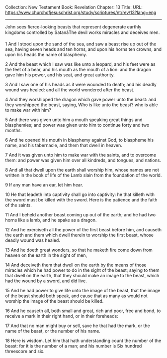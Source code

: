 Collection: New Testament
Book: Revelation
Chapter: 13
Title: 
URL: https://www.churchofjesuschrist.org/study/scriptures/nt/rev/13?lang=eng

---

John sees fierce-looking beasts that represent degenerate earthly kingdoms controlled by SatanâThe devil works miracles and deceives men.

1 And I stood upon the sand of the sea, and saw a beast rise up out of the sea, having seven heads and ten horns, and upon his horns ten crowns, and upon his heads the name of blasphemy.

2 And the beast which I saw was like unto a leopard, and his feet were as the feet of a bear, and his mouth as the mouth of a lion: and the dragon gave him his power, and his seat, and great authority.

3 And I saw one of his heads as it were wounded to death; and his deadly wound was healed: and all the world wondered after the beast.

4 And they worshipped the dragon which gave power unto the beast: and they worshipped the beast, saying, Who is like unto the beast? who is able to make war with him?

5 And there was given unto him a mouth speaking great things and blasphemies; and power was given unto him to continue forty and two months.

6 And he opened his mouth in blasphemy against God, to blaspheme his name, and his tabernacle, and them that dwell in heaven.

7 And it was given unto him to make war with the saints, and to overcome them: and power was given him over all kindreds, and tongues, and nations.

8 And all that dwell upon the earth shall worship him, whose names are not written in the book of life of the Lamb slain from the foundation of the world.

9 If any man have an ear, let him hear.

10 He that leadeth into captivity shall go into captivity: he that killeth with the sword must be killed with the sword. Here is the patience and the faith of the saints.

11 And I beheld another beast coming up out of the earth; and he had two horns like a lamb, and he spake as a dragon.

12 And he exerciseth all the power of the first beast before him, and causeth the earth and them which dwell therein to worship the first beast, whose deadly wound was healed.

13 And he doeth great wonders, so that he maketh fire come down from heaven on the earth in the sight of men,

14 And deceiveth them that dwell on the earth by the means of those miracles which he had power to do in the sight of the beast; saying to them that dwell on the earth, that they should make an image to the beast, which had the wound by a sword, and did live.

15 And he had power to give life unto the image of the beast, that the image of the beast should both speak, and cause that as many as would not worship the image of the beast should be killed.

16 And he causeth all, both small and great, rich and poor, free and bond, to receive a mark in their right hand, or in their foreheads:

17 And that no man might buy or sell, save he that had the mark, or the name of the beast, or the number of his name.

18 Here is wisdom. Let him that hath understanding count the number of the beast: for it is the number of a man; and his number is Six hundred threescore and six.
